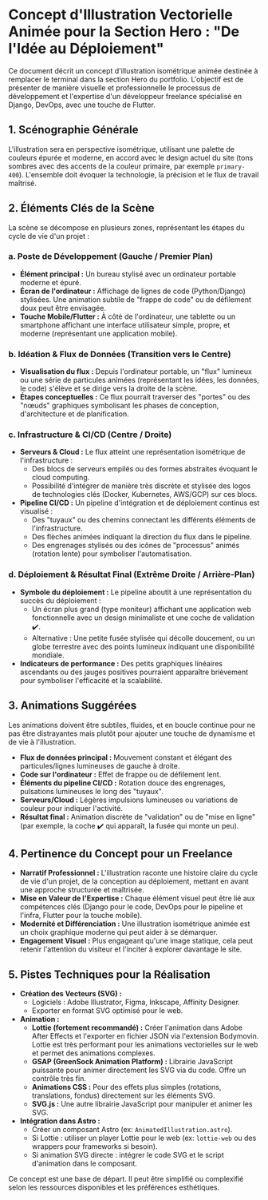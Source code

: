 # Concept d'Illustration Vectorielle Animée pour la Section Hero : "De l'Idée au Déploiement"

Ce document décrit un concept d'illustration isométrique animée destinée à remplacer le terminal dans la section Hero du portfolio. L'objectif est de présenter de manière visuelle et professionnelle le processus de développement et l'expertise d'un développeur freelance spécialisé en Django, DevOps, avec une touche de Flutter.

## 1. Scénographie Générale

L'illustration sera en perspective isométrique, utilisant une palette de couleurs épurée et moderne, en accord avec le design actuel du site (tons sombres avec des accents de la couleur primaire, par exemple `primary-400`). L'ensemble doit évoquer la technologie, la précision et le flux de travail maîtrisé.

## 2. Éléments Clés de la Scène

La scène se décompose en plusieurs zones, représentant les étapes du cycle de vie d'un projet :

### a. Poste de Développement (Gauche / Premier Plan)

*   **Élément principal :** Un bureau stylisé avec un ordinateur portable moderne et épuré.
*   **Écran de l'ordinateur :** Affichage de lignes de code (Python/Django) stylisées. Une animation subtile de "frappe de code" ou de défilement doux peut être envisagée.
*   **Touche Mobile/Flutter :** À côté de l'ordinateur, une tablette ou un smartphone affichant une interface utilisateur simple, propre, et moderne (représentant une application mobile).

### b. Idéation & Flux de Données (Transition vers le Centre)

*   **Visualisation du flux :** Depuis l'ordinateur portable, un "flux" lumineux ou une série de particules animées (représentant les idées, les données, le code) s'élève et se dirige vers la droite de la scène.
*   **Étapes conceptuelles :** Ce flux pourrait traverser des "portes" ou des "nœuds" graphiques symbolisant les phases de conception, d'architecture et de planification.

### c. Infrastructure & CI/CD (Centre / Droite)

*   **Serveurs & Cloud :** Le flux atteint une représentation isométrique de l'infrastructure :
    *   Des blocs de serveurs empilés ou des formes abstraites évoquant le cloud computing.
    *   Possibilité d'intégrer de manière très discrète et stylisée des logos de technologies clés (Docker, Kubernetes, AWS/GCP) sur ces blocs.
*   **Pipeline CI/CD :** Un pipeline d'intégration et de déploiement continus est visualisé :
    *   Des "tuyaux" ou des chemins connectant les différents éléments de l'infrastructure.
    *   Des flèches animées indiquant la direction du flux dans le pipeline.
    *   Des engrenages stylisés ou des icônes de "processus" animés (rotation lente) pour symboliser l'automatisation.

### d. Déploiement & Résultat Final (Extrême Droite / Arrière-Plan)

*   **Symbole du déploiement :** Le pipeline aboutit à une représentation du succès du déploiement :
    *   Un écran plus grand (type moniteur) affichant une application web fonctionnelle avec un design minimaliste et une coche de validation ✔️.
    *   Alternative : Une petite fusée stylisée qui décolle doucement, ou un globe terrestre avec des points lumineux indiquant une disponibilité mondiale.
*   **Indicateurs de performance :** Des petits graphiques linéaires ascendants ou des jauges positives pourraient apparaître brièvement pour symboliser l'efficacité et la scalabilité.

## 3. Animations Suggérées

Les animations doivent être subtiles, fluides, et en boucle continue pour ne pas être distrayantes mais plutôt pour ajouter une touche de dynamisme et de vie à l'illustration.

*   **Flux de données principal :** Mouvement constant et élégant des particules/lignes lumineuses de gauche à droite.
*   **Code sur l'ordinateur :** Effet de frappe ou de défilement lent.
*   **Éléments du pipeline CI/CD :** Rotation douce des engrenages, pulsations lumineuses le long des "tuyaux".
*   **Serveurs/Cloud :** Légères impulsions lumineuses ou variations de couleur pour indiquer l'activité.
*   **Résultat final :** Animation discrète de "validation" ou de "mise en ligne" (par exemple, la coche ✔️ qui apparaît, la fusée qui monte un peu).

## 4. Pertinence du Concept pour un Freelance

*   **Narratif Professionnel :** L'illustration raconte une histoire claire du cycle de vie d'un projet, de la conception au déploiement, mettant en avant une approche structurée et maîtrisée.
*   **Mise en Valeur de l'Expertise :** Chaque élément visuel peut être lié aux compétences clés (Django pour le code, DevOps pour le pipeline et l'infra, Flutter pour la touche mobile).
*   **Modernité et Différenciation :** Une illustration isométrique animée est un choix graphique moderne qui peut aider à se démarquer.
*   **Engagement Visuel :** Plus engageant qu'une image statique, cela peut retenir l'attention du visiteur et l'inciter à explorer davantage le site.

## 5. Pistes Techniques pour la Réalisation

*   **Création des Vecteurs (SVG) :**
    *   Logiciels : Adobe Illustrator, Figma, Inkscape, Affinity Designer.
    *   Exporter en format SVG optimisé pour le web.
*   **Animation :**
    *   **Lottie (fortement recommandé) :** Créer l'animation dans Adobe After Effects et l'exporter en fichier JSON via l'extension Bodymovin. Lottie est très performant pour les animations vectorielles sur le web et permet des animations complexes.
    *   **GSAP (GreenSock Animation Platform) :** Librairie JavaScript puissante pour animer directement les SVG via du code. Offre un contrôle très fin.
    *   **Animations CSS :** Pour des effets plus simples (rotations, translations, fondus) directement sur les éléments SVG.
    *   **SVG.js :** Une autre librairie JavaScript pour manipuler et animer les SVG.
*   **Intégration dans Astro :**
    *   Créer un composant Astro (ex: `AnimatedIllustration.astro`).
    *   Si Lottie : utiliser un player Lottie pour le web (ex: `lottie-web` ou des wrappers pour frameworks si besoin).
    *   Si animation SVG directe : intégrer le code SVG et le script d'animation dans le composant.

Ce concept est une base de départ. Il peut être simplifié ou complexifié selon les ressources disponibles et les préférences esthétiques. 